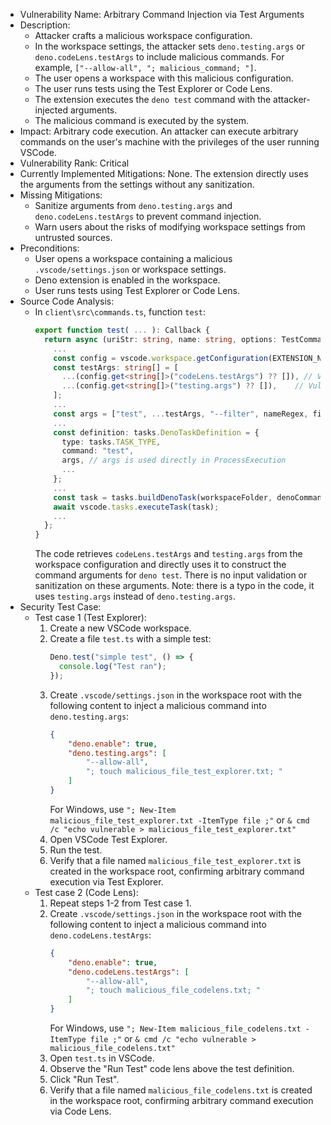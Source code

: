 - Vulnerability Name: Arbitrary Command Injection via Test Arguments
- Description:
  - Attacker crafts a malicious workspace configuration.
  - In the workspace settings, the attacker sets `deno.testing.args` or `deno.codeLens.testArgs` to include malicious commands. For example, `["--allow-all", "; malicious_command; "]`.
  - The user opens a workspace with this malicious configuration.
  - The user runs tests using the Test Explorer or Code Lens.
  - The extension executes the `deno test` command with the attacker-injected arguments.
  - The malicious command is executed by the system.
- Impact: Arbitrary code execution. An attacker can execute arbitrary commands on the user's machine with the privileges of the user running VSCode.
- Vulnerability Rank: Critical
- Currently Implemented Mitigations: None. The extension directly uses the arguments from the settings without any sanitization.
- Missing Mitigations:
  - Sanitize arguments from `deno.testing.args` and `deno.codeLens.testArgs` to prevent command injection.
  - Warn users about the risks of modifying workspace settings from untrusted sources.
- Preconditions:
  - User opens a workspace containing a malicious `.vscode/settings.json` or workspace settings.
  - Deno extension is enabled in the workspace.
  - User runs tests using Test Explorer or Code Lens.
- Source Code Analysis:
  - In `client\src\commands.ts`, function `test`:
    ```typescript
    export function test( ... ): Callback {
      return async (uriStr: string, name: string, options: TestCommandOptions) => {
        ...
        const config = vscode.workspace.getConfiguration(EXTENSION_NS, uri);
        const testArgs: string[] = [
          ...(config.get<string[]>("codeLens.testArgs") ?? []), // Vulnerable line for Code Lens
          ...(config.get<string[]>("testing.args") ?? []),    // Vulnerable line for Test Explorer (typo in setting name in code, should be deno.testing.args)
        ];
        ...
        const args = ["test", ...testArgs, "--filter", nameRegex, filePath];
        ...
        const definition: tasks.DenoTaskDefinition = {
          type: tasks.TASK_TYPE,
          command: "test",
          args, // args is used directly in ProcessExecution
          ...
        };
        ...
        const task = tasks.buildDenoTask(workspaceFolder, denoCommand, definition, ...);
        await vscode.tasks.executeTask(task);
        ...
      };
    }
    ```
    The code retrieves `codeLens.testArgs` and `testing.args` from the workspace configuration and directly uses it to construct the command arguments for `deno test`. There is no input validation or sanitization on these arguments. Note: there is a typo in the code, it uses `testing.args` instead of `deno.testing.args`.
- Security Test Case:
  - Test case 1 (Test Explorer):
    1. Create a new VSCode workspace.
    2. Create a file `test.ts` with a simple test:
       ```typescript
       Deno.test("simple test", () => {
         console.log("Test ran");
       });
       ```
    3. Create `.vscode/settings.json` in the workspace root with the following content to inject a malicious command into `deno.testing.args`:
       ```json
       {
           "deno.enable": true,
           "deno.testing.args": [
               "--allow-all",
               "; touch malicious_file_test_explorer.txt; "
           ]
       }
       ```
       For Windows, use `"; New-Item malicious_file_test_explorer.txt -ItemType file ;"` or `& cmd /c "echo vulnerable > malicious_file_test_explorer.txt"`
    4. Open VSCode Test Explorer.
    5. Run the test.
    6. Verify that a file named `malicious_file_test_explorer.txt` is created in the workspace root, confirming arbitrary command execution via Test Explorer.
  - Test case 2 (Code Lens):
    1. Repeat steps 1-2 from Test case 1.
    2. Create `.vscode/settings.json` in the workspace root with the following content to inject a malicious command into `deno.codeLens.testArgs`:
       ```json
       {
           "deno.enable": true,
           "deno.codeLens.testArgs": [
               "--allow-all",
               "; touch malicious_file_codelens.txt; "
           ]
       }
       ```
       For Windows, use `"; New-Item malicious_file_codelens.txt -ItemType file ;"` or `& cmd /c "echo vulnerable > malicious_file_codelens.txt"`
    3. Open `test.ts` in VSCode.
    4. Observe the "Run Test" code lens above the test definition.
    5. Click "Run Test".
    6. Verify that a file named `malicious_file_codelens.txt` is created in the workspace root, confirming arbitrary command execution via Code Lens.
